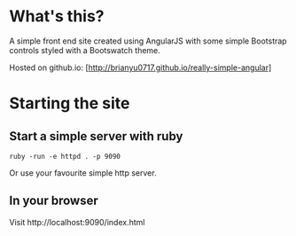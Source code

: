 # What's this?

A simple front end site created using AngularJS with some simple Bootstrap controls styled with a Bootswatch theme.

Hosted on github.io: [http://brianyu0717.github.io/really-simple-angular]

# Starting the site

## Start a simple server with ruby

```
ruby -run -e httpd . -p 9090
```

Or use your favourite simple http server.

## In your browser

Visit http://localhost:9090/index.html
